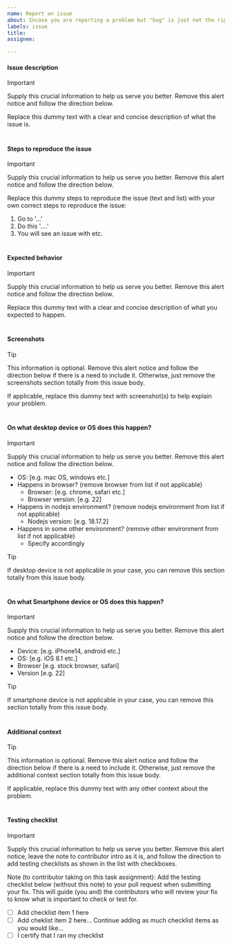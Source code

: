 ```yaml
---
name: Report an issue
about: Incase you are reporting a problem but "bug" is just not the right word to use while describing it.
labels: issue
title:
assignee:

---
```


#### Issue description

> [!IMPORTANT]  
> Supply this crucial information to help us serve you better. Remove this alert notice and follow the direction below.

Replace this dummy text with a clear and concise description of what the issue is.

#

#### Steps to reproduce the issue

> [!IMPORTANT]  
> Supply this crucial information to help us serve you better. Remove this alert notice and follow the direction below.

Replace this dummy steps to reproduce the issue (text and list) with your own correct steps to reproduce the issue:
1. Go to '...' 
2. Do this '....'
3. You will see an issue with etc.

#

#### Expected behavior

> [!IMPORTANT]  
> Supply this crucial information to help us serve you better. Remove this alert notice and follow the direction below.

Replace this dummy text with a clear and concise description of what you expected to happen.

#

#### Screenshots

> [!TIP]  
> This information is optional. Remove this alert notice and follow the direction below if there is a need to include it. Otherwise, just remove the screenshots section totally from this issue body.

If applicable, replace this dummy text with screenshot(s) to help explain your problem.

#

#### On what desktop device or OS does this happen?

> [!IMPORTANT]  
> Supply this crucial information to help us serve you better. Remove this alert notice and follow the direction below.

- OS: [e.g. mac OS, windows etc.]
- Happens in browser? (remove browser from list if not applicable)
  - Browser: [e.g. chrome, safari etc.]
  - Browser version: [e.g. 22]
- Happens in nodejs environment? (remove nodejs environment from list if not applicable)
  - Nodejs version: [e.g. 18.17.2]
- Happens in some other environment? (remove other environment from list if not applicable)
  - Specify accordingly
 
> [!TIP]  
> If desktop device is not applicable in your case, you can remove this section totally from this issue body.

 #

 #### On what Smartphone device or OS does this happen?

> [!IMPORTANT]  
> Supply this crucial information to help us serve you better. Remove this alert notice and follow the direction below.

- Device: [e.g. iPhone14, android etc.]
- OS: [e.g. iOS 8.1 etc.]
- Browser [e.g. stock browser, safari]
- Version [e.g. 22]

> [!TIP]  
> If smartphone device is not applicable in your case, you can remove this section totally from this issue body.

 #

#### Additional context

> [!TIP]  
> This information is optional. Remove this alert notice and follow the direction below if there is a need to include it. Otherwise, just remove the additional context section totally from this issue body.

If applicable, replace this dummy text with any other context about the problem.

#

#### Testing checklist

> [!IMPORTANT]  
> Supply this crucial information to help us serve you better. Remove this alert notice, leave the note to contributor intro as it is, and follow the direction to add testing checklists as shown in the list with checkboxes.

Note (to contributor taking on this task assignment): Add the testing checklist below (without this note) to your pull request when submitting your fix. This will guide (you and) the contributors who will review your fix to know what is important to check or test for.
- [ ] Add checklist item 1 here
- [ ] Add cheklist item 2 here... Continue adding as much checklist items as you would like...
- [ ] I certify that I ran my checklist
